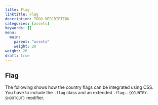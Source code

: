 ```yaml
---
title: Flag
linktitle: Flag
description: TODO DESCRIPTION
categories: [assets]
keywords: []
menu:
  main:
    parent: "assets"
    weight: 20
weight: 20
draft: true
---
```


## Flag

The following shows how the country flags can be integrated using CSS. You have to include
the `.flag` class and an extended `.flag--{COUNTRY-SHORTCUT}` modifier.
